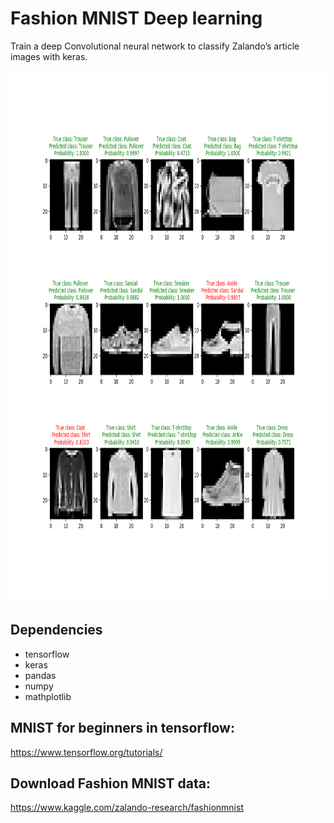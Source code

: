 
# **Fashion MNIST Deep learning**
Train a deep Convolutional neural network to classify Zalando’s article images with keras. 

<img src="assets/Fashion_15_30.png" width="850" height="850" />

## Dependencies
* tensorflow
* keras
* pandas
* numpy
* mathplotlib


## MNIST for beginners in tensorflow:
https://www.tensorflow.org/tutorials/

## Download Fashion MNIST data:
https://www.kaggle.com/zalando-research/fashionmnist


